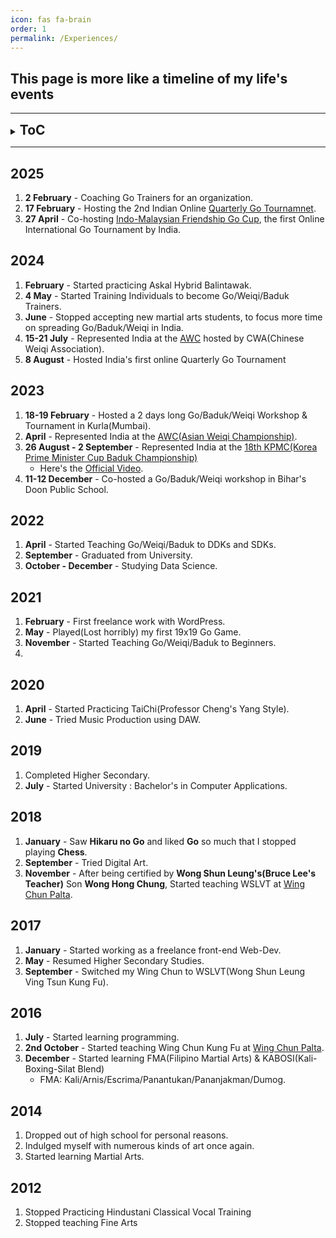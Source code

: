 ```yaml
---
icon: fas fa-brain
order: 1
permalink: /Experiences/
---
```


## This page is more like a timeline of my life's events
<hr>

<details>
<summary><h2 style="display: inline;">ToC</h2></summary>
<div markdown="1">
1. [2025](#2025)
2. [2024](#2024)
3. [2023](#2023)
4. [2022](#2022)
5. [2021](#2021)
6. [2020](#2020)
7. [2019](#2019)
8. [2018](#2018)
9. [2017](#2017)
10. [2016](#2016)
</div> 
</details>
<hr>

## 2025

1. **2 February** - Coaching Go Trainers for an organization.
2. **17 February** - Hosting the 2nd Indian Online <a href="https://leago.gg/event/mojchja" target="_blank">Quarterly Go Tournamnet</a>.
3. **27 April** - Co-hosting <a href="https://aigp.org.in/2025/04/01/indo-malaysian-friendship-cup.html" target="_blank">Indo-Malaysian Friendship Go Cup</a>, the first Online International Go Tournament by India.

## 2024

1. **February** - Started practicing Askal Hybrid Balintawak.
2. **4 May** - Started Training Individuals to become Go/Weiqi/Baduk Trainers. 
3. **June** - Stopped accepting new martial arts students, to focus more time on spreading Go/Baduk/Weiqi in India.
4. **15-21 July** - Represented India at the <a href="https://aigp.org.in/2024/06/28/asian-weiqi-championship-2024-invitation.html" target="_blank">AWC</a> hosted by CWA(Chinese Weiqi Association).
5. **8 August** - Hosted India's first online Quarterly Go Tournament

## 2023

1. **18-19 February** - Hosted a 2 days long Go/Baduk/Weiqi Workshop & Tournament in Kurla(Mumbai).
2. **April** - Represented India at the <a href="https://aigp.org.in/2023/07/26/indian-representatives-2023.html" target="_blank">AWC(Asian Weiqi Championship)</a>.
3. **26 August - 2 September** - Represented India at the <a href="https://kpmc.kbaduk.or.kr/us/2023/player" target="_blank">18th KPMC(Korea Prime Minister Cup Baduk Championship)</a>
   - Here's the <a href="https://youtu.be/RzcPt91i4lQ?si=c5BY2TnZJ3_igfZP" target="_blank">Official Video</a>.
4. **11-12 December** - Co-hosted a Go/Baduk/Weiqi workshop in Bihar's Doon Public School.

## 2022

1. **April** - Started Teaching Go/Weiqi/Baduk to DDKs and SDKs.
2. **September** - Graduated from University.
3. **October - December** - Studying Data Science.

## 2021

1. **February** - First freelance work with WordPress.
2. **May** - Played(Lost horribly) my first 19x19 Go Game.
3. **November** - Started Teaching Go/Weiqi/Baduk to Beginners.
4. 

## 2020

1. **April** - Started Practicing TaiChi(Professor Cheng's Yang Style).
2. **June** - Tried Music Production using DAW.

## 2019

1. Completed Higher Secondary.
2. **July** - Started University : Bachelor's in Computer Applications.

## 2018

1. **January** - Saw **Hikaru no Go** and liked **Go** so much that I stopped playing **Chess**.
2. **September** - Tried Digital Art.
3. **November** - After being certified by **Wong Shun Leung's(Bruce Lee's Teacher)** Son **Wong Hong Chung**, Started teaching WSLVT at <a href="https://www.google.com/search?q=Wing+Chun+Cultural+Centre+-+Palta" target="_blank">Wing Chun Palta</a>.

## 2017

1. **January** - Started working as a freelance front-end Web-Dev.
2. **May** - Resumed Higher Secondary Studies.
3. **September** - Switched my Wing Chun to WSLVT(Wong Shun Leung Ving Tsun Kung Fu).

## 2016

1. **July** - Started learning programming.
2. **2nd October** - Started teaching Wing Chun Kung Fu at <a href="https://www.google.com/search?q=Wing+Chun+Cultural+Centre+-+Palta" target="_blank">Wing Chun Palta</a>.
3. **December** - Started learning FMA(Filipino Martial Arts) & KABOSI(Kali-Boxing-Silat Blend)
   - FMA: Kali/Arnis/Escrima/Panantukan/Pananjakman/Dumog.

## 2014 

1. Dropped out of high school for personal reasons.
2. Indulged myself with numerous kinds of art once again.
3. Started learning Martial Arts.

## 2012

1. Stopped Practicing Hindustani Classical Vocal Training
2. Stopped teaching Fine Arts